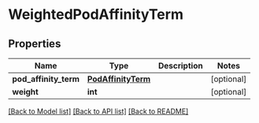 # WeightedPodAffinityTerm

## Properties
Name | Type | Description | Notes
------------ | ------------- | ------------- | -------------
**pod_affinity_term** | [**PodAffinityTerm**](PodAffinityTerm.md) |  | [optional] 
**weight** | **int** |  | [optional] 

[[Back to Model list]](../README.md#documentation-for-models) [[Back to API list]](../README.md#documentation-for-api-endpoints) [[Back to README]](../README.md)


